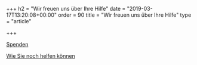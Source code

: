 +++
h2 = "Wir freuen uns über Ihre Hilfe"
date = "2019-03-17T13:20:08+00:00"
order = 90
title = "Wir freuen uns über Ihre Hilfe"
type = "article"

+++

[Spenden](/shop "Spendenshop")

[Wie Sie noch helfen können](/helfen)
